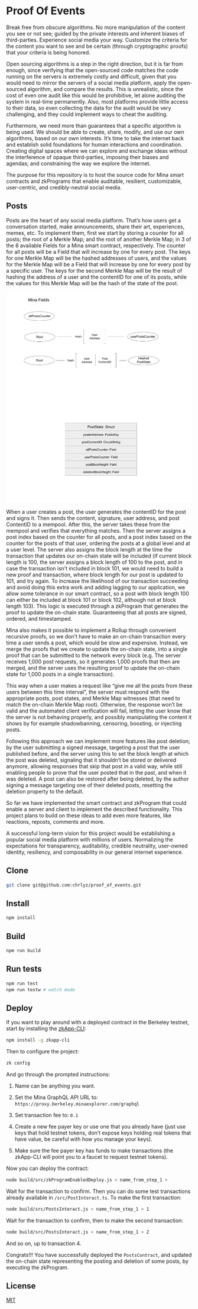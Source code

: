 # Proof Of Events

Break free from obscure algorithms. No more manipulation of the content you see or not see; guided by the private interests and inherent biases of third-parties. Experience social media your way. Customize the criteria for the content you want to see and be certain (through cryptographic proofs) that your criteria is being honored.

Open sourcing algorithms is a step in the right direction, but  it is far from enough, since verifying that the open-sourced code matches the code running on the servers is extremely costly and difficult, given that you would need to mirror the servers of a social media platform, apply the open-sourced algorithm, and compare the results. This is unrealistic, since the cost of even one audit like this would be prohibitive, let alone auditing the system in real-time permanently. Also, most platforms provide little access to their data, so even collecting the data for the audit would be very challenging, and they could implement ways to cheat the auditing.

Furthermore, we need more than guarantees that a specific algorithm is being used. We should be able to create, share, modify, and use our own algorithms, based on our own interests. It’s time to take the internet back and establish solid foundations for human interactions and coordination. Creating digital spaces where we can explore and exchange ideas without the interference of opaque third-parties, imposing their biases and agendas; and constraining the way we explore the internet.

The purpose for this repository is to host the source code for Mina smart contracts and zkPrograms that enable auditable, resilient, customizable, user-centric, and credibly-neutral social media.

## Posts

Posts are the heart of any social media platform. That’s how users get a conversation started, make announcements, share their art, experiences, memes, etc. To implement them, first we start by storing a counter for all posts; the root of a Merkle Map; and the root of another Merkle Map; in 3 of the 8 available Fields for a Mina smart contract, respectively. The counter for all posts will be a Field that will increase by one for every post. The keys for one Merkle Map will be the hashed addresses of users, and the values for the Merkle Map will be a Field that will increase by one for every post by a specific user. The keys for the second Merkle Map will be the result of hashing the address of a user and the contentID for one of its posts, while the values for this Merkle Map will be the hash of the state of the post.

<img src="https://github.com/chrlyz/proof_of_events/blob/main/img/posts_diagram1.png?raw=true&sanitize=true">
<img src="https://github.com/chrlyz/proof_of_events/blob/main/img/posts_diagram2.png?raw=true&sanitize=true">

When a user creates a post, the user generates the contentID for the post and signs it. Then sends the content, signature, user address, and post ContentID to a mempool. After this, the server takes these from the mempool and verifies that everything matches. Then the server assigns a post index based on the counter for all posts, and a post index based on the counter for the posts of that user, ordering the posts at a global level and at a user level. The server also assigns the block length at the time the transaction that updates our on-chain state will be included (if current block length is 100, the server assigns a block length of 100 to the post, and in case the transaction isn’t included in block 101, we would need to build a new proof and transaction, where block length for our post is updated to 101, and try again. To increase the likelihood of our transaction succeeding and avoid doing this extra work and adding lagging to our application, we allow some tolerance in our smart contract, so a post with block length 100 can either be included at block 101 or block 102, although not at block length 103). This logic is executed through a zkProgram that generates the proof to update the on-chain state. Guaranteeing that all posts are signed, ordered, and timestamped.

Mina also makes it possible to implement a Rollup through convenient recursive proofs, so we don’t have to make an on-chain transaction every time a user sends a post, which would be slow and expensive. Instead, we merge the proofs that we create to update the on-chain state, into a single proof that can be submitted to the network every block (e.g. The server receives 1,000 post requests, so it generates 1,000 proofs that then are merged, and the server uses the resulting proof to update the on-chain state for 1,000 posts in a single transaction).

This way when a user makes a request like “give me all the posts from these users between this time interval”, the server must respond with the appropriate posts, post states, and Merkle Map witnesses (that need to match the on-chain Merkle Map root). Otherwise, the response won’t be valid and the automated client verification will fail, letting the user know that the server is not behaving properly, and possibly manipulating the content it shows by for example shadowbanning, censoring, boosting, or injecting posts.

Following this approach we can implement more features like post deletion; by the user submitting a signed message, targeting a post that the user published before, and the server using this to set the block length at which the post was deleted, signaling that it shouldn’t be stored or delivered anymore, allowing responses that skip that post in a valid way, while still enabling people to prove that the user posted that in the past, and when it was deleted. A post can also be restored after being deleted, by the author signing a message targeting one of their deleted posts, resetting the deletion property to the default.

So far we have implemented the smart contract and zkProgram that could enable a server and client to implement the described functionality. This project plans to build on these ideas to add even more features, like reactions, reposts, comments and more.

A successful long-term vision for this project would be establishing a popular social media platform with millions of users. Normalizing the expectations for transparency, auditability, credible neutrality, user-owned identity, resiliency, and composability in our general internet experience.



## Clone

```sh
git clone git@github.com:chrlyz/proof_of_events.git
```

## Install

```sh
npm install
```

## Build

```sh
npm run build
```

## Run tests

```sh
npm run test
npm run testw # watch mode
```

## Deploy

If you want to play around with a deployed contract in the Berkeley testnet, start by installing the [zkApp-CLI](https://github.com/o1-labs/zkapp-cli):

```sh
npm install -g zkapp-cli
```

Then to configure the project:

```sh
zk config
```

And go through the prompted instructions:

1. Name can be anything you want.

2. Set the Mina GraphQL API URL to: `https://proxy.berkeley.minaexplorer.com/graphql`

3. Set transaction fee to: `0.1`

4. Create a new fee payer key or use one that you already have (just use keys that hold testnet tokens, don’t expose keys holding real tokens that have value, be careful with how you manage your keys).

5. Make sure the fee payer key has funds to make transactions (the zkApp-CLI will point you to a faucet to request testnet tokens).

Now you can deploy the contract:

```sh
node build/src/zkProgramEnabledDeploy.js < name_from_step_1 >
```

Wait for the transaction to confirm. Then you can do some test transactions already available in `/src/PostInteract.ts`. To make the first transaction:

```sh
node build/src/PostsInteract.js < name_from_step_1 > 1
```

Wait for the transaction to confirm, then to make the second transaction:

```sh
node build/src/PostsInteract.js < name_from_step_1 > 2
```

And so on, up to transaction 4.

Congrats!!! You have successfully deployed the `PostsContract`, and updated the on-chain state representing the posting and deletion of some posts, by executing the zkProgram.

## License

[MIT](LICENSE)
